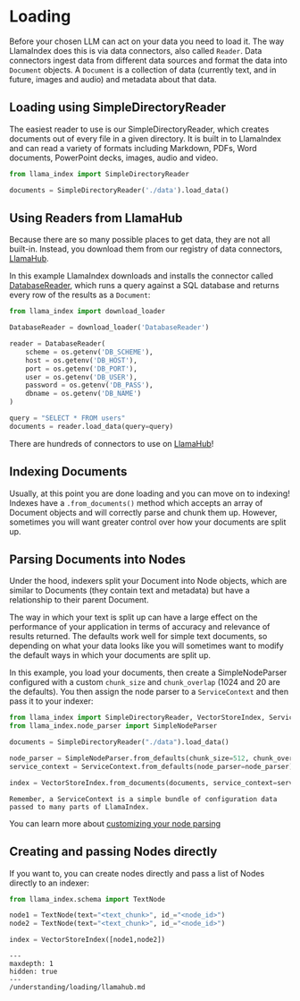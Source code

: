 # Loading

Before your chosen LLM can act on your data you need to load it. The way LlamaIndex does this is via data connectors, also called `Reader`. Data connectors ingest data from different data sources and format the data into `Document` objects. A `Document` is a collection of data (currently text, and in future, images and audio) and metadata about that data.

## Loading using SimpleDirectoryReader

The easiest reader to use is our SimpleDirectoryReader, which creates documents out of every file in a given directory. It is built in to LlamaIndex and can read a variety of formats including Markdown, PDFs, Word documents, PowerPoint decks, images, audio and video.

```python
from llama_index import SimpleDirectoryReader

documents = SimpleDirectoryReader('./data').load_data()
```

## Using Readers from LlamaHub

Because there are so many possible places to get data, they are not all built-in. Instead, you download them from our registry of data connectors, [LlamaHub](/understanding/loading/llamahub.md).

In this example LlamaIndex downloads and installs the connector called [DatabaseReader](https://llamahub.ai/l/database), which runs a query against a SQL database and returns every row of the results as a `Document`:

```python
from llama_index import download_loader

DatabaseReader = download_loader('DatabaseReader')

reader = DatabaseReader(
    scheme = os.getenv('DB_SCHEME'),
    host = os.getenv('DB_HOST'),
    port = os.getenv('DB_PORT'),
    user = os.getenv('DB_USER'),
    password = os.getenv('DB_PASS'),
    dbname = os.getenv('DB_NAME')
)

query = "SELECT * FROM users"
documents = reader.load_data(query=query)
```

There are hundreds of connectors to use on [LlamaHub](https://llamahub.ai)!

## Indexing Documents

Usually, at this point you are done loading and you can move on to indexing! Indexes have a `.from_documents()` method which accepts an array of Document objects and will correctly parse and chunk them up. However, sometimes you will want greater control over how your documents are split up.

## Parsing Documents into Nodes

Under the hood, indexers split your Document into Node objects, which are similar to Documents (they contain text and metadata) but have a relationship to their parent Document.

The way in which your text is split up can have a large effect on the performance of your application in terms of accuracy and relevance of results returned. The defaults work well for simple text documents, so depending on what your data looks like you will sometimes want to modify the default ways in which your documents are split up.

In this example, you load your documents, then create a SimpleNodeParser configured with a custom `chunk_size` and `chunk_overlap` (1024 and 20 are the defaults). You then assign the node parser to a `ServiceContext` and then pass it to your indexer:

```python
from llama_index import SimpleDirectoryReader, VectorStoreIndex, ServiceContext
from llama_index.node_parser import SimpleNodeParser

documents = SimpleDirectoryReader("./data").load_data()

node_parser = SimpleNodeParser.from_defaults(chunk_size=512, chunk_overlap=10)
service_context = ServiceContext.from_defaults(node_parser=node_parser)

index = VectorStoreIndex.from_documents(documents, service_context=service_context)
```

```{tip}
Remember, a ServiceContext is a simple bundle of configuration data passed to many parts of LlamaIndex.
```

You can learn more about [customizing your node parsing](/module_guides/loading/node_parsers/root.md)

## Creating and passing Nodes directly

If you want to, you can create nodes directly and pass a list of Nodes directly to an indexer:

```python
from llama_index.schema import TextNode

node1 = TextNode(text="<text_chunk>", id_="<node_id>")
node2 = TextNode(text="<text_chunk>", id_="<node_id>")

index = VectorStoreIndex([node1,node2])
```

```{toctree}
---
maxdepth: 1
hidden: true
---
/understanding/loading/llamahub.md
```
